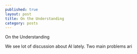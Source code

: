 ```yaml
---
published: true
layout: post
title: On the Understanding
category: posts
---
```


On the Understanding

We see lot of discussion about AI lately. Two main problems ari 

